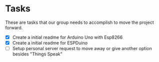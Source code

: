 # Tasks
These are tasks that our group needs to accomplish to move the project forward.

- [x] Create a initial readme for Arduino Uno with Esp8266
- [x] Create a initial readme for ESPDuino
- [ ] Setup personal server request to move away or give another option besides "Things Speak"
